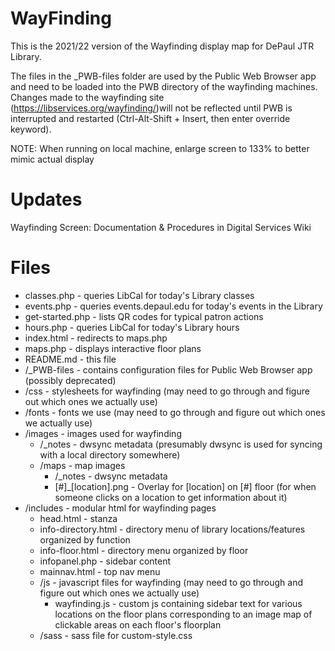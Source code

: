 # WayFinding

This is the 2021/22 version of the Wayfinding display map for DePaul JTR Library.

The files in the \_PWB-files folder are used by the Public Web Browser app and need to be loaded into the PWB directory of the wayfinding machines. Changes made to the wayfinding site (https://libservices.org/wayfinding/)will not be reflected until PWB is interrupted and restarted (Ctrl-Alt-Shift + Insert, then enter override keyword).

NOTE: When running on local machine, enlarge screen to 133% to better mimic actual display

# Updates

Wayfinding Screen: Documentation & Procedures in Digital Services Wiki

# Files

- classes.php - queries LibCal for today's Library classes
- events.php - queries events.depaul.edu for today's events in the Library
- get-started.php - lists QR codes for typical patron actions
- hours.php - queries LibCal for today's Library hours
- index.html - redirects to maps.php
- maps.php - displays interactive floor plans
- README.md - this file
- /\_PWB-files - contains configuration files for Public Web Browser app (possibly deprecated)
- /css - stylesheets for wayfinding (may need to go through and figure out which ones we actually use)
- /fonts - fonts we use (may need to go through and figure out which ones we actually use)
- /images - images used for wayfinding
  - /\_notes - dwsync metadata (presumably dwsync is used for syncing with a local directory somewhere)
  - /maps - map images
    - /\_notes - dwsync metadata
    - [#]\_[location].png - Overlay for [location] on [#] floor (for when someone clicks on a location to get information about it)
- /includes - modular html for wayfinding pages
  - head.html - <head> stanza
  - info-directory.html - directory menu of library locations/features organized by function
  - info-floor.html - directory menu organized by floor
  - infopanel.php - sidebar content
  - mainnav.html - top nav menu
  - /js - javascript files for wayfinding (may need to go through and figure out which ones we actually use)
    - wayfinding.js - custom js containing sidebar text for various locations on the floor plans corresponding to an image map of clickable areas on each floor's floorplan
  - /sass - sass file for custom-style.css
